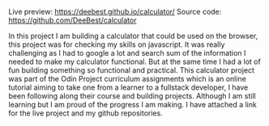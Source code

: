 Live preview: https://deebest.github.io/calculator/
Source code: https://github.com/DeeBest/calculator

In this project I am building a calculator that could be used on the browser, this project was for checking my skills on
javascript. It was really challenging as I had to google a lot and search sum of the information I needed to make my 
calculator functional. But at the same time I had a lot of fun building something so functional and practical.
This calculator project was part of the Odin Project curriculum assignments which is an online tutorial aiming to take one
from a learner to a fullstack developer, I have been following along their course and building projects. Although I am still
learning but I am proud of the progress I am making. I have attached a link for the live project and my github repositories. 